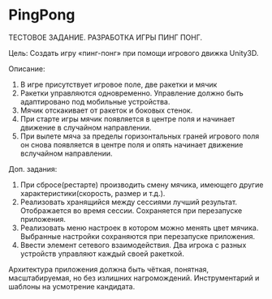 # PingPong

ТЕСТОВОЕ ЗАДАНИЕ. РАЗРАБОТКА ИГРЫ ПИНГ ПОНГ.

Цель: Создать игру «пинг-понг» при помощи игрового движка Unity3D.

Описание: 
1. В игре присутствует игровое поле, две ракетки и мячик
2. Ракетки управляются одновременно. Управление должно быть адаптировано под мобильные устройства. 
3. Мячик отскакивает от ракеток и боковых стенок. 
4. При старте игры мячик появляется в центре поля и начинает движение в случайном направлении. 
5. При вылете мяча за пределы горизонтальных граней игрового поля он снова появляется в центре поля и опять начинает движение вслучайном направлении.

Доп. задания:
1. При сбросе(рестарте) производить смену мячика, имеющего другие характеристики(скорость, размер и т.д.).
2. Реализовать хранящийся между сессиями лучший результат. Отображается во время сессии. Сохраняется при перезапуске приложения.
3. Реализовать меню настроек в котором можно менять цвет мячика. Выбранные настройки сохраняются при перезапуске приложения.
4. Ввести элемент сетевого взаимодействия. Два игрока с разных устройств управляют каждый своей ракеткой.

Архитектура приложения должна быть чёткая, понятная, масштабируемая, но без излишних нагромождений. Инструментарий и шаблоны на усмотрение кандидата.
